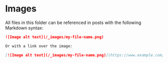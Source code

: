 # Images

All files in this folder can be referenced in posts with the following Markdown syntax:

```markdown
![Image alt text](/_images/my-file-name.png)

Or with a link over the image:

[![Image alt text](/_images/my-file-name.png)](https://www.example.com/)
```
